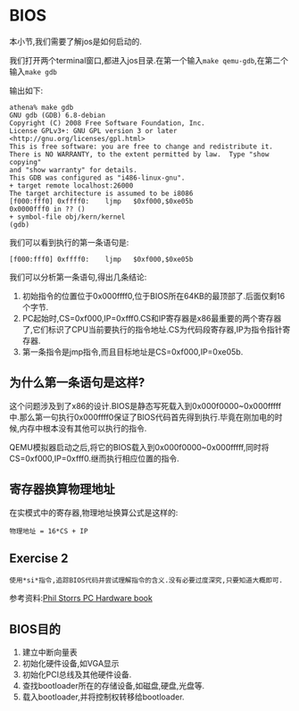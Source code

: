 # BIOS
本小节,我们需要了解jos是如何启动的.

我们打开两个terminal窗口,都进入jos目录.在第一个输入`make qemu-gdb`,在第二个输入`make gdb`

输出如下:
```
athena% make gdb
GNU gdb (GDB) 6.8-debian
Copyright (C) 2008 Free Software Foundation, Inc.
License GPLv3+: GNU GPL version 3 or later <http://gnu.org/licenses/gpl.html>
This is free software: you are free to change and redistribute it.
There is NO WARRANTY, to the extent permitted by law.  Type "show copying"
and "show warranty" for details.
This GDB was configured as "i486-linux-gnu".
+ target remote localhost:26000
The target architecture is assumed to be i8086
[f000:fff0] 0xffff0:	ljmp   $0xf000,$0xe05b
0x0000fff0 in ?? ()
+ symbol-file obj/kern/kernel
(gdb) 
```

我们可以看到执行的第一条语句是:
```
[f000:fff0] 0xffff0:	ljmp   $0xf000,$0xe05b
```

我们可以分析第一条语句,得出几条结论:
1. 初始指令的位置位于0x000ffff0,位于BIOS所在64KB的最顶部了.后面仅剩16个字节.
2. PC起始时,CS=0xf000,IP=0xfff0.CS和IP寄存器是x86最重要的两个寄存器了,它们标识了CPU当前要执行的指令地址.CS为代码段寄存器,IP为指令指针寄存器.
3. 第一条指令是jmp指令,而且目标地址是CS=0xf000,IP=0xe05b.

## 为什么第一条语句是这样?
这个问题涉及到了x86的设计.BIOS是静态写死载入到0x000f0000~0x000fffff中.那么第一句执行0x000ffff0保证了BIOS代码首先得到执行.毕竟在刚加电的时候,内存中根本没有其他可以执行的指令.

QEMU模拟器启动之后,将它的BIOS载入到0x000f0000~0x000fffff,同时将CS=0xf000,IP=0xfff0.继而执行相应位置的指令.

## 寄存器换算物理地址
在实模式中的寄存器,物理地址换算公式是这样的:
```
物理地址 = 16*CS + IP
```

## Exercise 2
```
使用*si*指令,追踪BIOS代码并尝试理解指令的含义.没有必要过度深究,只要知道大概即可.
```
参考资料:[Phil Storrs PC Hardware book](http://web.archive.org/web/20040404164813/members.iweb.net.au/~pstorr/pcbook/book2/book2.htm)

## BIOS目的
1. 建立中断向量表
2. 初始化硬件设备,如VGA显示
3. 初始化PCI总线及其他硬件设备.
4. 查找bootloader所在的存储设备,如磁盘,硬盘,光盘等.
5. 载入bootloader,并将控制权转移给bootloader.
